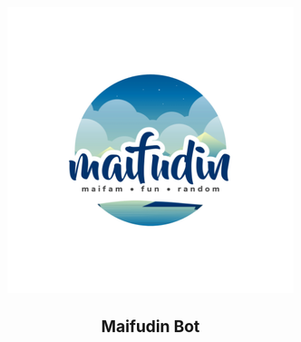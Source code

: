 <p align="center">
  <img src="./resource/logo.jpg" alt="Maifudin Logo">
</p>
<h1 align="center">
  <b>Maifudin Bot</b>
</h1>
